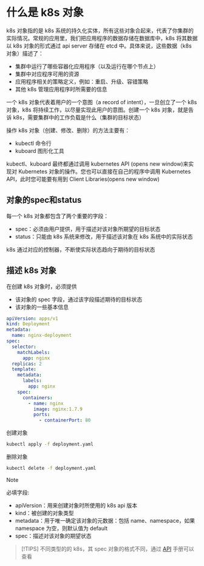 # 什么是 k8s 对象

k8s 对象指的是 k8s 系统的持久化实体，所有这些对象合起来，代表了你集群的实际情况。常规的应用里，我们把应用程序的数据存储在数据库中，k8s 将其数据以 k8s 对象的形式通过 api server 存储在 etcd 中。具体来说，这些数据（k8s 对象）描述了：
- 集群中运行了哪些容器化应用程序（以及运行在哪个节点上）
- 集群中对应程序可用的资源
- 应用程序相关的策略定义，例如：重启、升级、容错策略
- 其他 k8s 管理应用程序时所需要的信息

一个 k8s 对象代表着用户的一个意图（a record of intent），一旦创立了一个 k8s 对象，k8s 将持续工作，以尽量实现此用户的意图。创建一个 k8s 对象，就是告诉 k8s，需要集群中的工作负载是什么（集群的目标状态）

操作 k8s 对象（创建、修改、删除）的方法主要有：
- kubectl 命令行
- kuboard 图形化工具

kubectl、kuboard 最终都通过调用 kubernetes API (opens new window)来实现对 Kubernetes 对象的操作。您也可以直接在自己的程序中调用 Kubernetes API，此时您可能要有用到 Client Libraries(opens new window)

## 对象的spec和status

每一个 k8s 对象都包含了两个重要的字段：
- spec：必须由用户提供，用于描述对该对象所期望的目标状态
- status：只能由 k8s 系统来修改，用于描述该对象在 k8s 系统中的实际状态

k8s 通过对应的控制器，不断使实际状态趋向于期待的目标状态

## 描述 k8s 对象

在创建 k8s 对象时，必须提供
- 该对象的 spec 字段，通过该字段描述期待的目标状态
- 该对象的一些基本信息

```yaml
apiVersion: apps/v1
kind: Deployment
metadata:
  name: nginx-deployment
spec:
  selector:
    matchLabels:
      app: nginx
  replicas: 2
  template:
    metadata:
      labels:
        app: nginx
    spec:
      containers:
        - name: nginx
          image: nginx:1.7.9
          ports:
            - containerPort: 80
```

创建对象

```bash
kubectl apply -f deployment.yaml
```

删除对象

```bash
kubectl delete -f deployment.yaml
```

> [!NOTE]
> 必填字段:
> - apiVersion：用来创建对象时所使用的 k8s api 版本
> - kind：被创建的对象类型
> - metadata：用于唯一确定该对象的元数据：包括 name、namespace，如果 namespace 为空，则默认值为 default
> - spec：描述对该对象的期望状态

> [!TIPS]
> 不同类型的的 k8s，其 spec 对象的格式不同，通过 [API](https://kubernetes.io/docs/reference/#api-reference) 手册可以查看
